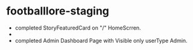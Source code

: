 # footballlore-staging

- completed StoryFeaturedCard on "/" HomeScrren.
-
- completed Admin Dashboard Page with Visible only userType Admin.
